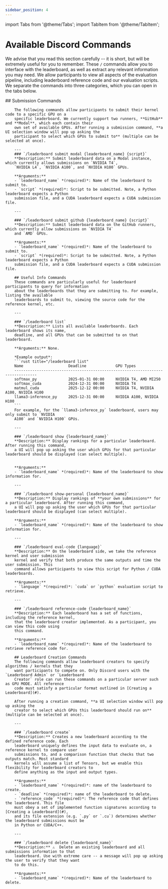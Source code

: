```yaml
---
sidebar_position: 4
---
```

import Tabs from '@theme/Tabs';
import TabItem from '@theme/TabItem';

# Available Discord Commands
We advise that you read this section carefully -- it is short, but will be extremely useful for you
to remember. These `/` commands allow you to interface with the leaderboard, as well as extract any
relevant information you may need. We allow participants to view all aspects of the evaluation
pipeline, including leaderboard reference code and our evaluation scripts. We separate the commands
into three categories, which you can open in the tabs below.


<Tabs>
  <TabItem value="submission" label="Leaderboard Submission Commands" default>
        ## Submission Commands

        The following commands allow participants to submit their kernel code to a specific GPU on a
        specific leaderboard. We currently support two runners, **GitHub** and **Modal**, which each contain their
        own set of available GPUs. After running a submission command, **a UI selection window will pop up asking the
        participant to select which GPUs to submit to** (multiple can be selected at once).

        ---
        ### `/leaderboard submit modal {leaderboard_name} {script}`
        **Description:** Submit leaderboard data on a Modal instance, which currently allows submissions on `NVIDIA T4`,
        `NVIDIA L4`, `NVIDIA A100`, and `NVIDIA H100` GPUs.

        **Arguments:**
        - `leaderboard_name` *(required)*: Name of the leaderboard to submit to.
        - `script` *(required)*: Script to be submitted. Note, a Python leaderboard expects a Python
        submission file, and a CUDA leaderboard expects a CUDA submission file.

        ---

        ### `/leaderboard submit github {leaderboard_name} {script}`
        **Description:** Submit leaderboard data on the GitHub runners, which currently allow submissions on `NVIDIA T4`
        and `AMD` GPUs.

        **Arguments:**
        - `leaderboard_name` *(required)*: Name of the leaderboard to submit to.
        - `script` *(required)*: Script to be submitted. Note, a Python leaderboard expects a Python
        submission file, and a CUDA leaderboard expects a CUDA submission file.
  </TabItem>
  <TabItem value="tools" label="Useful Info Commands">

        ## Useful Info Commands
        These commands are particularly useful for leaderboard participants to query for information
        about the leaderboards that they are submitting to. For example, listing the available
        leaderboards to submit to, viewing the source code for the reference kernel, etc.

        ---

        ### `/leaderboard list`
        **Description:** Lists all available leaderboards. Each leaderboard shows its name,
        deadline, and all GPUs that can be submitted to on that leaderboard.

        **Arguments:** None.

        *Example output*:
        ```rust title="/leaderboard list"
        Name                    Deadline             GPU Types     
        --------------------------------------------------------------------------------
        softmax_py              2025-01-31 00:00     NVIDIA T4, AMD MI250
        softmax_cuda            2024-12-31 00:00     NVIDIA T4
        matmul_cuda             2025-12-12 00:00     NVIDIA T4, NVIDIA A100, NVIDIA H100
        llama3-inference_py     2025-12-31 00:00     NVIDIA A100, NVIDIA H100
        ```
        For example, for the `llama3-inferece_py` leaderboard, users may only submit to `NVIDIA
        A100` and `NVIDIA H100` GPUs.

        ---

        ### `/leaderboard show {leaderboard_name}`
        **Description:** Display rankings for a particular leaderboard. After running this command,
        a UI will pop up asking the user which GPUs for that particular leaderboard should be displayed (can select multiple).


        **Arguments:** 
        - `leaderboard_name` *(required)*: Name of the leaderboard to show information for.

        ---

        ### `/leaderboard show-personal {leaderboard_name}`
        **Description:** Display rankings of **your own submissions** for a particular leaderboard. After running this command,
        a UI will pop up asking the user which GPUs for that particular leaderboard should be displayed (can select multiple).

        **Arguments:** 
        - `leaderboard_name` *(required)*: Name of the leaderboard to show information for.

        ---

        ### `/leaderboard eval-code {language}`
        **Description:** On the leaderboard side, we take the reference kernel and user submission
        kernel and verify that both produce the same outputs and time the user submission. This
        command allows participants to view this script for Python / CUDA leaderboards.

        **Arguments:** 
        - `language` *(required)*: `cuda` or `python` evaluation script to retrieve.

        ---

        ### `/leaderboard reference-code {leaderboard_name}`
        **Description:** Each leaderboard has a set of functions, including the reference kernel,
        that the leaderboard creator implemented. As a participant, you can view this code using
        this command.

        **Arguments:** 
        - `leaderboard_name` *(required)*: Name of the leaderboard to retrieve reference code for.



  </TabItem>
  <TabItem value="creation" label="Leaderboard Creation Commands">

        ## Leaderboard Creation Commands
        The following commands allow leaderboard creators to specify algorithms / kernels that they
        want participants to compete on. Only Discord users with the `Leaderboard Admin` or `Leaderboard
        Creator` role can run these commands on a particular server such as GPU MODE. All reference
        code must satisfy a particular format outlined in [Creating a Leaderboard](#).

        After running a creation command, **a UI selection window will pop up asking the
        creator to select which GPUs this leaderboard should run on** (multiple can be selected at once).

        ---

        ### `/leaderboard create`
        **Description:** Creates a new leaderboard according to the defined reference code. Each
        leaderboard uniquely defines the input data to evaluate on, a reference kernel to compare user
        submissions to, and a comparison function that checks that two outputs match. Most standard
        kernels will assume a list of Tensors, but we enable this flexibility for leaderboard creators to
        define anything as the input and output types.

        **Arguments:** 
        - `leaderboard_name` *(required)*: name of the leaderboard to create.
        - `deadline` *(required)*: name of the leaderboard to delete.
        - `reference_code` *(required)*: The reference code that defines the leaderboard. This file
        must obey a set of implemented function signatures according to [Creating a Leaderboard](#),
        and its file extension (e.g. `.py` or `.cu`) determines whether the leaderboard submissions must be
        in Python or CUDA/C++.

        ---

        ### `/leaderboard delete {leaderboard_name}`
        **Description:** ⚠️  Delete an existing leaderboard and all submissions information to that
        leaderboard. Use with extreme care -- a message will pop up asking the user to verify that they want
        to do this.

        **Arguments:** 
        - `leaderboard_name` *(required)*: Name of the leaderboard to delete.
  </TabItem>
</Tabs>


